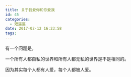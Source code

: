```yaml
---
title: 关于我爱你和你爱我
id: 45
categories:
  - 短逼逼
date: 2017-02-12 16:23:58
tags:
---
```


有一个问题是，

一个所有人都自私的世界和所有人都无私的世界是不是相同的。

因为其实每个人都有人爱，每个人都被人爱。